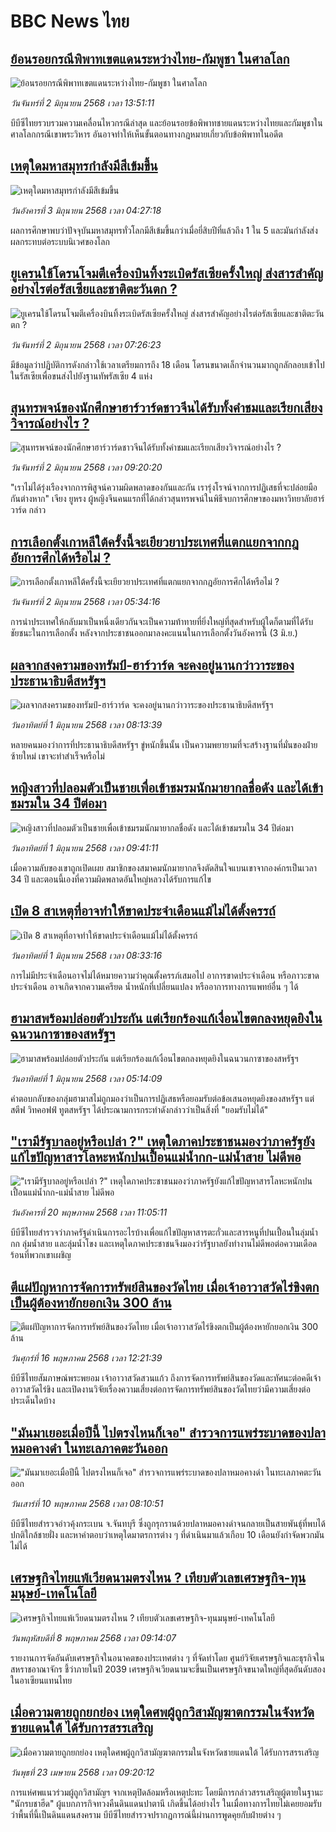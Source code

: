 # BBC News ไทย## [ย้อนรอยกรณีพิพาทเขตแดนระหว่างไทย-กัมพูชา ในศาลโลก](https://www.bbc.com/thai/articles/cy4kw59el3zo?at_campaign=githubrss)![ย้อนรอยกรณีพิพาทเขตแดนระหว่างไทย-กัมพูชา ในศาลโลก](https://ichef.bbci.co.uk/ace/standard/240/cpsprodpb/f819/live/ce6c7450-3fb5-11f0-835b-310c7b938e84.jpg)_วันจันทร์ที่ 2 มิถุนายน 2568 เวลา 13:51:11_บีบีซีไทยรวบรวมความเคลื่อนไหวกรณีล่าสุด และย้อนรอยข้อพิพาทชายแดนระหว่างไทยและกัมพูชาในศาลโลกกรณีเขาพระวิหาร อันอาจทำให้เห็นขั้นตอนทางกฎหมายเกี่ยวกับข้อพิพาทในอดีต## [เหตุใดมหาสมุทรกำลังมีสีเข้มขึ้น](https://www.bbc.com/thai/articles/cy4e1mddnl7o?at_campaign=githubrss)![เหตุใดมหาสมุทรกำลังมีสีเข้มขึ้น](https://ichef.bbci.co.uk/ace/standard/240/cpsprodpb/3e5f/live/a6cb6e30-3aef-11f0-9a86-f7906cd4e14e.jpg)_วันอังคารที่ 3 มิถุนายน 2568 เวลา 04:27:18_ผลการศึกษาพบว่าปัจจุบันมหาสมุทรทั่วโลกมีสีเข้มขึ้นกว่าเมื่อยี่สิบปีที่แล้วถึง 1 ใน 5 และมันกำลังส่งผลกระทบต่อระบบนิเวศของโลก## [ยูเครนใช้โดรนโจมตีเครื่องบินทิ้งระเบิดรัสเซียครั้งใหญ่ ส่งสารสำคัญอย่างไรต่อรัสเซียและชาติตะวันตก ?](https://www.bbc.com/thai/articles/cyvm9548zpzo?at_campaign=githubrss)![ยูเครนใช้โดรนโจมตีเครื่องบินทิ้งระเบิดรัสเซียครั้งใหญ่ ส่งสารสำคัญอย่างไรต่อรัสเซียและชาติตะวันตก ?](https://ichef.bbci.co.uk/ace/standard/240/cpsprodpb/ff71/live/6b72dc60-3f18-11f0-a71b-b300e9306d09.jpg)_วันจันทร์ที่ 2 มิถุนายน 2568 เวลา 07:26:23_มีข้อมูลว่าปฏิบัติการดังกล่าวใช้เวลาเตรียมการถึง 18 เดือน โดรนขนาดเล็กจำนวนมากถูกลักลอบเข้าไปในรัสเซียเพื่อขนส่งไปยังฐานทัพรัสเซีย 4 แห่ง## [สุนทรพจน์ของนักศึกษาฮาร์วาร์ดชาวจีนได้รับทั้งคำชมและเรียกเสียงวิจารณ์อย่างไร ? ](https://www.bbc.com/thai/articles/cd90gv7pl91o?at_campaign=githubrss)![สุนทรพจน์ของนักศึกษาฮาร์วาร์ดชาวจีนได้รับทั้งคำชมและเรียกเสียงวิจารณ์อย่างไร ? ](https://ichef.bbci.co.uk/ace/standard/240/cpsprodpb/8510/live/12880830-3f6f-11f0-a6ce-4370c7538a59.jpg)_วันจันทร์ที่ 2 มิถุนายน 2568 เวลา 09:20:20_"เราไม่ได้รุ่งเรืองจากการพิสูจน์ความผิดพลาดของกันและกัน เรารุ่งโรจน์จากการปฏิเสธที่จะปล่อยมือกันต่างหาก" เจียง ยูหรง ผู้หญิงจีนคนแรกที่ได้กล่าวสุนทรพจน์ในพิธีจบการศึกษาของมหาวิทยาลัยฮาร์วาร์ด กล่าว## [การเลือกตั้งเกาหลีใต้ครั้งนี้จะเยียวยาประเทศที่แตกแยกจากกฎอัยการศึกได้หรือไม่ ? ](https://www.bbc.com/thai/articles/c4gr85q6e7jo?at_campaign=githubrss)![การเลือกตั้งเกาหลีใต้ครั้งนี้จะเยียวยาประเทศที่แตกแยกจากกฎอัยการศึกได้หรือไม่ ? ](https://ichef.bbci.co.uk/ace/standard/240/cpsprodpb/5bd1/live/947fc160-3f66-11f0-b6e6-4ddb91039da1.jpg)_วันจันทร์ที่ 2 มิถุนายน 2568 เวลา 05:34:16_การนำประเทศให้กลับมาเป็นหนึ่งเดียวกันจะเป็นความท้าทายที่ยิ่งใหญ่ที่สุดสำหรับผู้ใดก็ตามที่ได้รับชัยชนะในการเลือกตั้ง หลังจากประชาชนออกมาลงคะแนนในการเลือกตั้งวันอังคารนี้ (3 มิ.ย.)## [ผลจากสงครามของทรัมป์-ฮาร์วาร์ด จะคงอยู่นานกว่าวาระของประธานาธิบดีสหรัฐฯ](https://www.bbc.com/thai/articles/c5ygqw10gyko?at_campaign=githubrss)![ผลจากสงครามของทรัมป์-ฮาร์วาร์ด จะคงอยู่นานกว่าวาระของประธานาธิบดีสหรัฐฯ](https://ichef.bbci.co.uk/ace/standard/240/cpsprodpb/4659/live/4396fc10-3f74-11f0-b6e6-4ddb91039da1.jpg)_วันอาทิตย์ที่ 1 มิถุนายน 2568 เวลา 08:13:39_หลายคนมองว่าการที่ประธานาธิบดีสหรัฐฯ ขู่หนักขึ้นนั้น เป็นความพยายามที่จะสร้างฐานที่มั่นของฝ่ายซ้ายใหม่ เขาจะทำสำเร็จหรือไม่## [หญิงสาวที่ปลอมตัวเป็นชายเพื่อเข้าชมรมนักมายากลชื่อดัง และได้เข้าชมรมใน 34 ปีต่อมา](https://www.bbc.com/thai/articles/c0qg30dzyy1o?at_campaign=githubrss)![หญิงสาวที่ปลอมตัวเป็นชายเพื่อเข้าชมรมนักมายากลชื่อดัง และได้เข้าชมรมใน 34 ปีต่อมา](https://ichef.bbci.co.uk/ace/standard/240/cpsprodpb/a99e/live/58c377d0-3ec5-11f0-bace-e1270fc31f5e.png)_วันอาทิตย์ที่ 1 มิถุนายน 2568 เวลา 09:41:11_เมื่อความลับของเขาถูกเปิดเผย สมาชิกของสมาคมนักมายากลจึงตัดสินใจแบนเขาจากองค์กรเป็นเวลา 34 ปี และตอนนี้เองที่ความผิดพลาดอันใหญ่หลวงได้รับการแก้ไข## [เปิด 8 สาเหตุที่อาจทำให้ขาดประจำเดือนแม้ไม่ได้ตั้งครรถ์](https://www.bbc.com/thai/articles/cd90kqd2lxjo?at_campaign=githubrss)![เปิด 8 สาเหตุที่อาจทำให้ขาดประจำเดือนแม้ไม่ได้ตั้งครรถ์](https://ichef.bbci.co.uk/ace/standard/240/cpsprodpb/3543/live/c79cc4b0-371b-11f0-96c3-cf669419a2b0.jpg)_วันอาทิตย์ที่ 1 มิถุนายน 2568 เวลา 08:33:16_การไม่มีประจำเดือนอาจไม่ได้หมายความว่าคุณตั้งครรภ์เสมอไป อาการขาดประจำเดือน หรือภาวะขาดประจำเดือน อาจเกิดจากความเครียด น้ำหนักที่เปลี่ยนแปลง หรืออาการทางการแพทย์อื่น ๆ ได้## [ฮามาสพร้อมปล่อยตัวประกัน แต่เรียกร้องแก้เงื่อนไขตกลงหยุดยิงในฉนวนกาซาของสหรัฐฯ ](https://www.bbc.com/thai/articles/c991k91jy7do?at_campaign=githubrss)![ฮามาสพร้อมปล่อยตัวประกัน แต่เรียกร้องแก้เงื่อนไขตกลงหยุดยิงในฉนวนกาซาของสหรัฐฯ ](https://ichef.bbci.co.uk/ace/standard/240/cpsprodpb/36a0/live/d0eea1c0-3e49-11f0-bace-e1270fc31f5e.jpg)_วันอาทิตย์ที่ 1 มิถุนายน 2568 เวลา 05:14:09_คำตอบกลับของกลุ่มฮามาสไม่ถูกมองว่าเป็นการปฏิเสธหรือยอมรับต่อข้อเสนอหยุดยิงของสหรัฐฯ แต่ สตีฟ วิทคอฟฟ์ ทูตสหรัฐฯ ได้ประณามการกระทำดังกล่าวว่าเป็นสิ่งที่ "ยอมรับไม่ได้"## ["เรามีรัฐบาลอยู่หรือเปล่า ?" เหตุใดภาคประชาชนมองว่าภาครัฐยังแก้ไขปัญหาสารโลหะหนักปนเปื้อนแม่น้ำกก-แม่น้ำสาย ไม่ดีพอ](https://www.bbc.com/thai/articles/cev44g1ed7go?at_campaign=githubrss)!["เรามีรัฐบาลอยู่หรือเปล่า ?" เหตุใดภาคประชาชนมองว่าภาครัฐยังแก้ไขปัญหาสารโลหะหนักปนเปื้อนแม่น้ำกก-แม่น้ำสาย ไม่ดีพอ](https://ichef.bbci.co.uk/ace/standard/240/cpsprodpb/2466/live/db2b4690-3569-11f0-8519-3b5a01ebe413.jpg)_วันอังคารที่ 20 พฤษภาคม 2568 เวลา 11:05:11_บีบีซีไทยสำรวจว่าภาครัฐดำเนินการอะไรบ้างเพื่อแก้ไขปัญหาสารตะกั่วและสารหนูที่ปนเปื้อนในลุ่มน้ำกก ลุ่มน้ำสาย และลุ่มน้ำโขง และเหตุใดภาคประชาชนจึงมองว่ารัฐบาลยังทำงานไม่ดีพอต่อความเดือดร้อนที่พวกเขาเผชิญ## [ตีแผ่ปัญหาการจัดการทรัพย์สินของวัดไทย เมื่อเจ้าอาวาสวัดไร่ขิงตกเป็นผู้ต้องหายักยอกเงิน 300 ล้าน](https://www.bbc.com/thai/articles/c79ed050x74o?at_campaign=githubrss)![ตีแผ่ปัญหาการจัดการทรัพย์สินของวัดไทย เมื่อเจ้าอาวาสวัดไร่ขิงตกเป็นผู้ต้องหายักยอกเงิน 300 ล้าน](https://ichef.bbci.co.uk/ace/standard/240/cpsprodpb/bdc3/live/976e9510-324e-11f0-9f11-ad778c3a662b.jpg)_วันศุกร์ที่ 16 พฤษภาคม 2568 เวลา 12:21:39_บีบีซีไทยสัมภาษณ์พระพยอม เจ้าอาวาสวัดสวนแก้ว ถึงการจัดการทรัพย์สินของวัดและทัศนะต่อคดีเจ้าอาวาสวัดไร่ขิง และเปิดงานวิจัยเรื่องความเสี่ยงต่อการจัดการทรัพย์สินของวัดไทยว่ามีความเสี่ยงต่อประเด็นใดบ้าง## ["มันมาเยอะเมื่อปีนี้ ไปตรงไหนก็เจอ" สำรวจการแพร่ระบาดของปลาหมอคางดำ ในทะเลภาคตะวันออก](https://www.bbc.com/thai/articles/cp3ndp09n3xo?at_campaign=githubrss)!["มันมาเยอะเมื่อปีนี้ ไปตรงไหนก็เจอ" สำรวจการแพร่ระบาดของปลาหมอคางดำ ในทะเลภาคตะวันออก](https://ichef.bbci.co.uk/ace/standard/240/cpsprodpb/1b2a/live/b6fb74b0-2cb9-11f0-b94c-af824e2cce35.jpg)_วันเสาร์ที่ 10 พฤษภาคม 2568 เวลา 08:10:51_บีบีซีไทยสำรวจอ่าวคุ้งกระเบน จ.จันทบุรี ซึ่งถูกรุกรานด้วยปลาหมอคางดำจนกลายเป็นสายพันธุ์ที่พบได้ปกติใกล้ชายฝั่ง และหาคำตอบว่าเหตุใดมาตรการต่าง ๆ ที่ดำเนินมาแล้วเกือบ 10 เดือนยังกำจัดพวกมันไม่ได้## [เศรษฐกิจไทยแพ้เวียดนามตรงไหน ? เทียบตัวเลขเศรษฐกิจ-ทุนมนุษย์-เทคโนโลยี](https://www.bbc.com/thai/articles/cm23n9zne41o?at_campaign=githubrss)![เศรษฐกิจไทยแพ้เวียดนามตรงไหน ? เทียบตัวเลขเศรษฐกิจ-ทุนมนุษย์-เทคโนโลยี](https://ichef.bbci.co.uk/ace/standard/240/cpsprodpb/3e98/live/d05a6dd0-2bce-11f0-b26b-ab62c890638b.jpg)_วันพฤหัสบดีที่ 8 พฤษภาคม 2568 เวลา 09:14:07_รายงานการจัดอันดับเศรษฐกิจในอนาคตของประเทศต่าง ๆ ที่จัดทำโดย ศูนย์วิจัยเศรษฐกิจและธุรกิจในสหราชอาณาจักร ชี้ว่าภายในปี 2039 เศรษฐกิจเวียดนามจะขึ้นเป็นเศรษฐกิจขนาดใหญ่ที่สุดอันดับสองในอาเซียนแทนไทย## [เมื่อความตายถูกยกย่อง เหตุใดศพผู้ถูกวิสามัญฆาตกรรมในจังหวัดชายแดนใต้ ได้รับการสรรเสริญ](https://www.bbc.com/thai/articles/c2ern0d99ngo?at_campaign=githubrss)![เมื่อความตายถูกยกย่อง เหตุใดศพผู้ถูกวิสามัญฆาตกรรมในจังหวัดชายแดนใต้ ได้รับการสรรเสริญ](https://ichef.bbci.co.uk/ace/standard/240/cpsprodpb/ac13/live/bdfd7780-2021-11f0-8c2e-77498b1ce297.jpg)_วันพุธที่ 23 เมษายน 2568 เวลา 09:20:12_การแห่ศพแนวร่วมผู้ถูกวิสามัญฯ จากเหตุปิดล้อมหรือเหตุปะทะ โดยมีการกล่าวสรรเสริญผู้ตายในฐานะ "นักรบชาฮีด" ผู้แบกภารกิจทวงคืนดินแดนปาตานี เกิดขึ้นได้อย่างไร ในเมื่อทางการไทยไม่เคยยอมรับว่าพื้นที่นี้เป็นดินแดนสงคราม บีบีซีไทยสำรวจปรากฏการณ์นี้ผ่านการพูดคุยกับฝ่ายต่าง ๆ